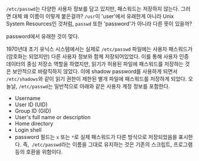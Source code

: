 `/etc/passwd`는 다양한 사용자 정보를 담고 있지만, 패스워드는 저장하지 않는다.
그러면 대체 왜 이름이 이렇게 붙은걸까?
`/usr`이 'user'에서 유래한게 아니라 Unix System Resources인 것처럼, `passwd` 또한 'password'가 아니라 다른 뜻이 있을까?

password에서 유래한 것이 맞다.

1970년대 초기 유닉스 시스템에서는 실제로 `/etc/passwd` 파일에는 사용자 패스워드가(암호화는 되었지만) 다른 사용자 정보와 함께 저장되어있었다.
이를 통해 사용자 인증 데이터의 중심 저장소 역할을 하였지만, 읽기가 허용된 파일에 패스워드를 저장하는 것은 보안적으로 바람직하지 않았다.
이에 shadow password를 사용하게 되면서 `/etc/shadows`와 같이 읽기 권한이 제한된 별개 파일에 패스워드를 저장하게 되었다.
오늘날, `/etc/passwd`는 일반적으로 아래와 같은 사용자 계정 정보를 포함한다.
- Username
- User ID (UID)
- Group ID (GID)
- User's full name or description
- Home directory
- Login shell
- password 필드는 `x` 또는 `*`로 실제 패스워드가 다른 방식으로 저장되었음을 표시한다.
즉,  `/etc/passwd`라는 이름을 그대로 유지하는 것은 기존의 스크립트, 프로그램 등의 호환을 위함이다.